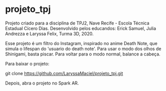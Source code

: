 # projeto_tpj

Projeto criado para a disciplina de TPJ2, Nave Recife - Escola Técnica Estadual Cícero Dias. 
Desenvolvido pelos educandos:  Erick Samuel, Julia Andrezza e Laryssa Felix, Turma 3D, 2020.

Esse projeto é um filtro do Instagram, inspirado no anime Death Note, que simula o lifespan do 'usuario do death note'.
Para usar o modo dos olhos de Shinigami, basta piscar. Para voltar para o modo normal, balance a cabeça.

Para baixar o projeto:

git clone https://github.com/LaryssaMaciel/projeto_tpj.git

Depois, abra o projeto no Spark AR.
